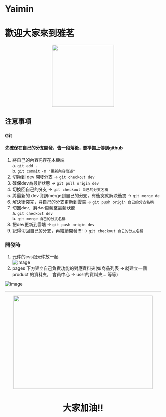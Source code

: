 Yaimin
===
# 歡迎大家來到雅茗
<div align=center><img width="200" height="200" src="https://memeprod.ap-south-1.linodeobjects.com/user-template/834ce8fcd70f1d71ba160134c0c2335f.png" /></div>

## 注意事項
### Git
#### 先確保在自己的分支開發，告一段落後，要準備上傳到github
1. 將自己的內容先存在本機端  
  a. `git add .`  
  b. `git commit -m "更新內容簡述"`
2. 切換到 dev 開發分支 -> `git checkout dev`
3. 確保dev為最新狀態 -> `git pull origin dev`
4. 切換回自己的分支 -> `git checkout 自己的分支名稱`
5. 將最新的 dev 資訊merge到自己的分支，有衝突就解決衝突 -> `git merge de`
6. 解決衝突完，將自己的分支更新到雲端 -> `git push origin 自己的分支名稱`
7. 切回dev，將dev更新至最新狀態  
   a. `git checkout dev`  
   b. `git merge 自己的分支名稱`
8. 把dev更新到雲端 -> `git push origin dev`
9. 記得切回自己的分支，再繼續開發!!!!  -> `git checkout 自己的分支名稱`
### 開發時
1. 元件的css跟元件放一起  
![image](https://github.com/user-attachments/assets/dcf2ef0c-6565-455f-843a-5900230b42e3)
2. pages 下方建立自己負責功能的對應資料夾(如商品列表 -> 就建立一個 product 的資料夾， 會員中心 -> user的資料夾... 等等)

![image](https://github.com/user-attachments/assets/841ccca4-7d4d-44d2-90cb-654cfa807da7)

---
<div align=center><img width="450" height="300" src="https://www.niusnews.com/upload/imgs/default/2019JuneM/toys/t9.jpg" /></div>
<div align=center><h1>大家加油!!</h1></div>
